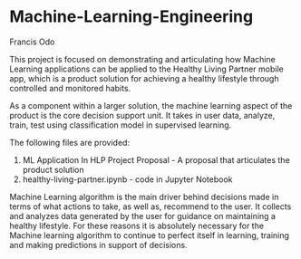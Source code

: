 # Machine-Learning-Engineering

Francis Odo

This project is focused on demonstrating and articulating how Machine Learning applications can be applied to the Healthy Living Partner mobile app, which is a product solution for achieving a healthy lifestyle through controlled and monitored habits.

As a component within a larger solution, the machine learning aspect of the product is the core decision support unit. It takes in user data, analyze, train, test using classification model in supervised learning.

The following files are provided:
1. ML Application In HLP Project Proposal - A proposal that articulates the product solution
2. healthy-living-partner.ipynb - code in Jupyter Notebook

Machine Learning algorithm is the main driver behind  decisions made in terms of what actions to take, as well as, recommend to the user. It collects and analyzes data generated by the user for guidance on maintaining a healthy lifestyle. For these reasons it is absolutely necessary for the Machine learning algorithm to continue to perfect itself in learning, training and making predictions in  support of decisions.
